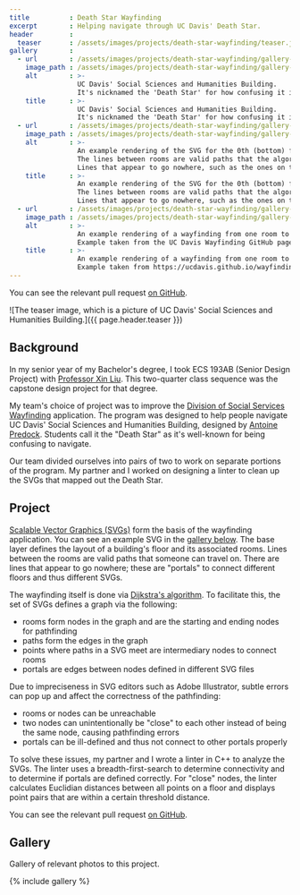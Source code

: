 ```yaml
---
title          : Death Star Wayfinding
excerpt        : Helping navigate through UC Davis' Death Star.
header         :
  teaser       : /assets/images/projects/death-star-wayfinding/teaser.jpg
gallery        :
  - url        : /assets/images/projects/death-star-wayfinding/gallery-1.jpg
    image_path : /assets/images/projects/death-star-wayfinding/gallery-1.jpg
    alt        : >-
                 UC Davis' Social Sciences and Humanities Building.
                 It's nicknamed the 'Death Star' for how confusing it is to navigate.
    title      : >-
                 UC Davis' Social Sciences and Humanities Building.
                 It's nicknamed the 'Death Star' for how confusing it is to navigate.
  - url        : /assets/images/projects/death-star-wayfinding/gallery-2.jpg
    image_path : /assets/images/projects/death-star-wayfinding/gallery-2.jpg
    alt        : >-
                 An example rendering of the SVG for the 0th (bottom) floor of the Death Star.
                 The lines between rooms are valid paths that the algorithm can travel on.
                 Lines that appear to go nowhere, such as the ones on the far right, are 'portals' that travel between floors.
    title      : >-
                 An example rendering of the SVG for the 0th (bottom) floor of the Death Star.
                 The lines between rooms are valid paths that the algorithm can travel on.
                 Lines that appear to go nowhere, such as the ones on the far right, are 'portals' that travel between floors.
  - url        : /assets/images/projects/death-star-wayfinding/gallery-3.jpg
    image_path : /assets/images/projects/death-star-wayfinding/gallery-3.jpg
    alt        : >-
                 An example rendering of a wayfinding from one room to another.
                 Example taken from the UC Davis Wayfinding GitHub page.
    title      : >-
                 An example rendering of a wayfinding from one room to another.
                 Example taken from https://ucdavis.github.io/wayfinding/.
---
```


You can see the relevant pull request [on GitHub](https://github.com/ucdavis/wayfinding/pull/43).

![The teaser image, which is a picture of UC Davis' Social Sciences and Humanities Building.]({{ page.header.teaser }})

## Background

In my senior year of my Bachelor's degree, I took ECS 193AB (Senior Design Project) with [Professor Xin Liu](https://xinliu.engineering.ucdavis.edu/).
This two-quarter class sequence was the capstone design project for that degree.

My team's choice of project was to improve the [Division of Social Services Wayfinding](https://github.com/ucdavis/dss-wayfinding) application.
The program was designed to help people navigate UC Davis' Social Sciences and Humanities Building, designed by [Antoine Predock](http://www.predock.com/SocialSciences/UC%20Davis.html).
Students call it the "Death Star" as it's well-known for being confusing to navigate.

Our team divided ourselves into pairs of two to work on separate portions of the program.
My partner and I worked on designing a linter to clean up the SVGs that mapped out the Death Star.

## Project

[Scalable Vector Graphics (SVGs)](https://en.wikipedia.org/wiki/Scalable_Vector_Graphics) form the basis of the wayfinding application.
You can see an example SVG in the [gallery below](#gallery).
The base layer defines the layout of a building's floor and its associated rooms.
Lines between the rooms are valid paths that someone can travel on.
There are lines that appear to go nowhere; these are "portals" to connect different floors and thus different SVGs.

The wayfinding itself is done via [Dijkstra's algorithm](https://en.wikipedia.org/wiki/Dijkstra%27s_algorithm).
To facilitate this, the set of SVGs defines a graph via the following:

  * rooms form nodes in the graph and are the starting and ending nodes for pathfinding
  * paths form the edges in the graph
  * points where paths in a SVG meet are intermediary nodes to connect rooms
  * portals are edges between nodes defined in different SVG files

Due to impreciseness in SVG editors such as Adobe Illustrator, subtle errors can pop up and affect the correctness of the pathfinding:

  * rooms or nodes can be unreachable
  * two nodes can unintentionally be "close" to each other instead of being the same node, causing pathfinding errors
  * portals can be ill-defined and thus not connect to other portals properly

To solve these issues, my partner and I wrote a linter in C++ to analyze the SVGs.
The linter uses a breadth-first-search to determine connectivity and to determine if portals are defined correctly.
For "close" nodes, the linter calculates Euclidian distances between all points on a floor and displays point pairs that are within a certain threshold distance.

You can see the relevant pull request [on GitHub](https://github.com/ucdavis/wayfinding/pull/43).

## Gallery

Gallery of relevant photos to this project.

{% include gallery %}
